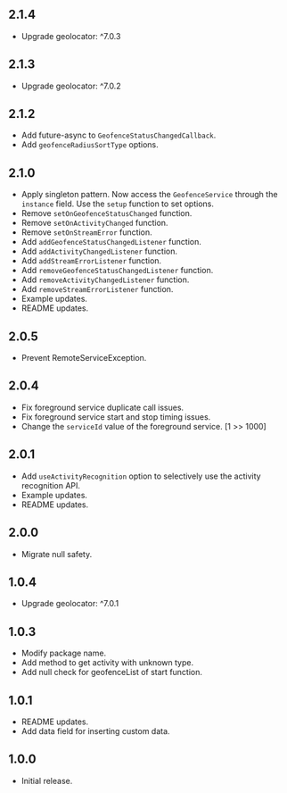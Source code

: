 ## 2.1.4

* Upgrade geolocator: ^7.0.3

## 2.1.3

* Upgrade geolocator: ^7.0.2

## 2.1.2

* Add future-async to `GeofenceStatusChangedCallback`.
* Add `geofenceRadiusSortType` options.

## 2.1.0

* Apply singleton pattern. Now access the `GeofenceService` through the `instance` field. Use the `setup` function to set options.
* Remove `setOnGeofenceStatusChanged` function.
* Remove `setOnActivityChanged` function.
* Remove `setOnStreamError` function.
* Add `addGeofenceStatusChangedListener` function.
* Add `addActivityChangedListener` function.
* Add `addStreamErrorListener` function.
* Add `removeGeofenceStatusChangedListener` function.
* Add `removeActivityChangedListener` function.
* Add `removeStreamErrorListener` function.
* Example updates.
* README updates.

## 2.0.5

* Prevent RemoteServiceException.

## 2.0.4

* Fix foreground service duplicate call issues.
* Fix foreground service start and stop timing issues.
* Change the `serviceId` value of the foreground service. [1 >> 1000]

## 2.0.1

* Add `useActivityRecognition` option to selectively use the activity recognition API.
* Example updates.
* README updates.

## 2.0.0

* Migrate null safety.

## 1.0.4

* Upgrade geolocator: ^7.0.1

## 1.0.3

* Modify package name.
* Add method to get activity with unknown type.
* Add null check for geofenceList of start function.

## 1.0.1

* README updates.
* Add data field for inserting custom data.

## 1.0.0

* Initial release.
